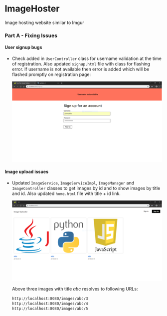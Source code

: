 # ImageHoster

Image hosting website similar to Imgur

### Part A - Fixing Issues

#### User signup bugs

* Check added in `UserController` class for username validation at the time of registration. Also updated `signup.html` file with class for flashing error. If username is not available then error is added which will be flashed promptly on registration page:

    ![Error flashed on registration page if username is not available](docs/part_a_username_not_available.png)

#### Image upload issues

* Updated `ImageService`, `ImageServiceImpl`, `ImageManager` and `ImageController` classes to get images by id and to show images by title and id. Also updated `home.html` file with title + id link.

    ![Images now can have same title](docs/part_a_same_image_title.png)

    Above three images with title _abc_ resolves to following URLs:

    ```
    http://localhost:8080/images/abc/3
    http://localhost:8080/images/abc/4
    http://localhost:8080/images/abc/5
    ```
